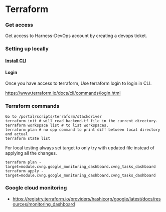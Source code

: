 # Terraform 

### Get access
Get access to Harness-DevOps account by creating a devops ticket.

### Setting up locally
#### [Install CLI](https://learn.hashicorp.com/tutorials/terraform/install-cli)
#### Login

Once you have access to terraform, Use terraform login to login in CLI. 

https://www.terraform.io/docs/cli/commands/login.html

### Terraform commands
```
Go to /portal/scripts/terraform/stackdriver
terraform init # will read backend.tf file in the current directory.
terraform workspace list # to list workspaces.
terraform plan # no opp command to print diff between local directory and actual 
terraform state list
```
For local testing always set target to only try with updated file instead of applying all the changes.
```
terraform plan -target=module.cvng.google_monitoring_dashboard.cvng_tasks_dashboard
terraform apply -target=module.cvng.google_monitoring_dashboard.cvng_tasks_dashboard
```

### Google cloud monitoring 
* https://registry.terraform.io/providers/hashicorp/google/latest/docs/resources/monitoring_dashboard